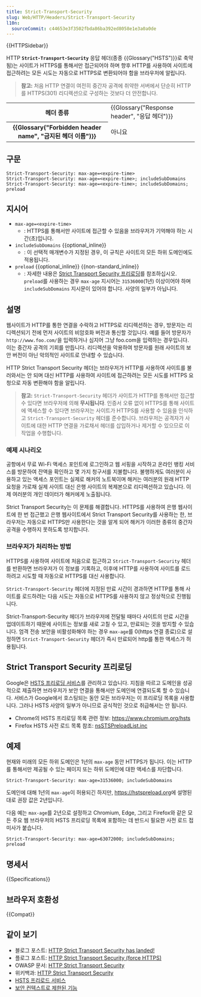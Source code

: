 ```yaml
---
title: Strict-Transport-Security
slug: Web/HTTP/Headers/Strict-Transport-Security
l10n:
  sourceCommit: c44653e3f3502fbda86ba392ed8058e1e3a0a0de
---
```


{{HTTPSidebar}}

HTTP **`Strict-Transport-Security`** 응답 헤더(종종 {{Glossary("HSTS")}}로 축약됨)는 사이트가 HTTPS를 통해서만 접근되어야 하며 향후 HTTP를 사용하여 사이트에 접근하려는 모든 시도는 자동으로 HTTPS로 변환되어야 함을 브라우저에 알립니다.

> **참고:** 처음 HTTP 연결이 여전히 중간자 공격에 취약한 서버에서 단순히 HTTP를 HTTPS(301) 리디렉션으로 구성하는 것보다 더 안전합니다.

<table class="properties">
  <tbody>
    <tr>
      <th scope="row">헤더 종류</th>
      <td>{{Glossary("Response header", "응답 헤더")}}</td>
    </tr>
    <tr>
      <th scope="row">{{Glossary("Forbidden header name", "금지된 헤더 이름")}}</th>
      <td>아니요</td>
    </tr>
  </tbody>
</table>

## 구문

```http
Strict-Transport-Security: max-age=<expire-time>
Strict-Transport-Security: max-age=<expire-time>; includeSubDomains
Strict-Transport-Security: max-age=<expire-time>; includeSubDomains; preload
```

## 지시어

- `max-age=<expire-time>`
  - : HTTPS를 통해서만 사이트에 접근할 수 있음을 브라우저가 기억해야 하는 시간(초)입니다.
- `includeSubDomains` {{optional_inline}}
  - : 이 선택적 매개변수가 지정된 경우, 이 규칙은 사이트의 모든 하위 도메인에도 적용됩니다.
- `preload` {{optional_inline}} {{non-standard_inline}}
  - : 자세한 내용은 [Strict Transport Security 프리로딩](#Strict_Transport_Security_프리로딩)를 참조하십시오. `preload`를 사용하는 경우 `max-age` 지시어는 `31536000`(1년) 이상이어야 하며 `includeSubDomains` 지시문이 있어야 합니다. 사양의 일부가 아닙니다.

## 설명

웹사이트가 HTTP를 통한 연결을 수락하고 HTTPS로 리디렉션하는 경우, 방문자는 리디렉션되기 전에 먼저 사이트의 비암호화 버전과 통신할 것입니다. 예를 들어 방문자가 `http://www.foo.com/`을 입력하거나 심지어 그냥 foo.com을 입력하는 경우입니다.
이는 중간자 공격의 기회를 만듭니다. 리디렉션을 악용하여 방문자를 원래 사이트의 보안 버전이 아닌 악의적인 사이트로 안내할 수 있습니다.

HTTP Strict Transport Security 헤더는 브라우저가 HTTP를 사용하여 사이트를 불러와서는 안 되며 대신 HTTP를 사용하여 사이트에 접근하려는 모든 시도를 HTTPS 요청으로 자동 변환해야 함을 알립니다.

> **참고:** `Strict-Transport-Security` 헤더가 사이트가 HTTP를 통해서만 접근할 수 있다면 브라우저에 의해 **무시됩니다**.
> 인증서 오류 없이 HTTPS를 통해 사이트에 액세스할 수 있다면 브라우저는 사이트가 HTTPS를 사용할 수 있음을 인식하고 `Strict-Transport-Security` 헤더를 준수합니다.
> 브라우저는 공격자가 사이트에 대한 HTTP 연결을 가로채서 헤더를 삽입하거나 제거할 수 있으므로 이 작업을 수행합니다.

### 예제 시나리오

공항에서 무료 Wi-Fi 액세스 포인트에 로그인하고 웹 서핑을 시작하고 온라인 뱅킹 서비스를 방문하여 잔액을 확인하고 몇 가지 청구서를 지불합니다.
불행하게도 여러분이 사용하고 있는 액세스 포인트는 실제로 해커의 노트북이며 해커는 여러분의 원래 HTTP 요청을 가로채 실제 사이트 대신 은행 사이트의 복제본으로 리디렉션하고 있습니다. 이제 여러분의 개인 데이터가 해커에게 노출됩니다.

Strict Transport Security는 이 문제를 해결합니다. HTTPS를 사용하여 은행 웹사이트에 한 번 접근했고 은행 웹사이트에서 Strict Transport Security를 사용하는 한, 브라우저는 자동으로 HTTPS만 사용한다는 것을 알게 되어 해커가 이러한 종류의 중간자 공격을 수행하지 못하도록 방지합니다.

### 브라우저가 처리하는 방법

HTTPS를 사용하여 사이트에 처음으로 접근하고 `Strict-Transport-Security` 헤더를 반환하면 브라우저가 이 정보를 기록하고, 이후에 HTTP를 사용하여 사이트를 로드하려고 시도할 때 자동으로 HTTPS를 대신 사용합니다.

`Strict-Transport-Security` 헤더에 지정된 만료 시간이 경과하면 HTTP를 통해 사이트를 로드하려는 다음 시도는 자동으로 HTTPS를 사용하지 않고 정상적으로 진행됩니다.

Strict-Transport-Security 헤더가 브라우저에 전달될 때마다 사이트의 만료 시간을 업데이트하기 때문에 사이트는 정보를 새로 고칠 수 있고, 만료되는 것을 방지할 수 있습니다.
엄격 전송 보안을 비활성화해야 하는 경우 `max-age`를 0(https 연결 종료)으로 설정하면 `Strict-Transport-Security` 헤더가 즉시 만료되어 http를 통한 액세스가 허용됩니다.

## Strict Transport Security 프리로딩

Google은 [HSTS 프리로딩 서비스](https://hstspreload.org/)를 관리하고 있습니다. 지침을 따르고 도메인을 성공적으로 제출하면 브라우저가 보안 연결을 통해서만 도메인에 연결되도록 할 수 있습니다.
서비스가 Google에서 호스팅되는 동안 모든 브라우저는 이 프리로딩 목록을 사용합니다.
그러나 HSTS 사양의 일부가 아니므로 공식적인 것으로 취급해서는 안 됩니다.

- Chrome의 HSTS 프리로딩 목록 관련 정보: <https://www.chromium.org/hsts>
- Firefox HSTS 사전 로드 목록 참조: [nsSTSPreloadList.inc](https://hg.mozilla.org/mozilla-central/raw-file/tip/security/manager/ssl/nsSTSPreloadList.inc)

## 예제

현재와 미래의 모든 하위 도메인은 1년의 `max-age` 동안 HTTPS가 됩니다. 이는 HTTP를 통해서만 제공될 수 있는 페이지 또는 하위 도메인에 대한 액세스를 차단합니다.

```http
Strict-Transport-Security: max-age=31536000; includeSubDomains
```

도메인에 대해 1년의 `max-age`이 허용되긴 하지만, <https://hstspreload.org>에 설명된 대로 권장 값은 2년입니다.

다음 예는 `max-age`를 2년으로 설정하고 Chromium, Edge, 그리고 Firefox와 같은 모든 주요 웹 브라우저의 HSTS 프리로딩 목록에 포함하는 데 반드시 필요한 사전 로드 접미사가 붙습니다.

```http
Strict-Transport-Security: max-age=63072000; includeSubDomains; preload
```

## 명세서

{{Specifications}}

## 브라우저 호환성

{{Compat}}

## 같이 보기

- 블로그 포스트: [HTTP Strict Transport Security has landed!](https://blog.sidstamm.com/2010/08/http-strict-transport-security-has.html)
- 플로그 포스트: [HTTP Strict Transport Security (force HTTPS)](https://hacks.mozilla.org/2010/08/firefox-4-http-strict-transport-security-force-https/)
- OWASP 문서: [HTTP Strict Transport Security](https://cheatsheetseries.owasp.org/cheatsheets/HTTP_Strict_Transport_Security_Cheat_Sheet.html)
- 위키백과: [HTTP Strict Transport Security](https://en.wikipedia.org/wiki/HTTP_Strict_Transport_Security)
- [HSTS 프리로드 서비스](https://hstspreload.org/)
- [보안 컨텍스트로 제한된 기능](/ko/docs/Web/Security/Secure_Contexts/features_restricted_to_secure_contexts)
